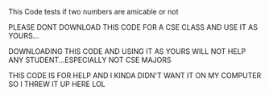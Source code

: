 This Code tests if two numbers are amicable or not

PLEASE DONT DOWNLOAD THIS CODE FOR A CSE CLASS AND USE IT AS YOURS...

DOWNLOADING THIS CODE AND USING IT AS YOURS WILL NOT HELP ANY STUDENT...ESPECIALLY NOT CSE MAJORS

THIS CODE IS FOR HELP AND I KINDA DIDN'T WANT IT ON MY COMPUTER SO I THREW IT UP HERE LOL

